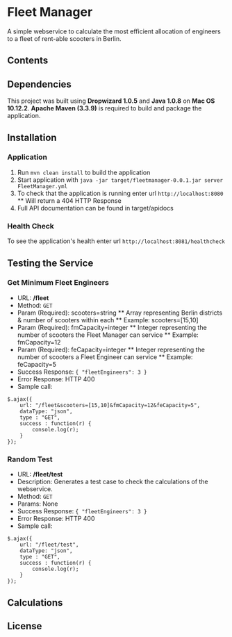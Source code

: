 # Fleet Manager

A simple webservice to calculate the most efficient allocation of engineers
to a fleet of rent-able scooters in Berlin.

## Contents

## Dependencies
This project was built using **Dropwizard 1.0.5** and **Java 1.0.8** on
**Mac OS 10.12.2**. **Apache Maven (3.3.9)** is required to build and package
the application.

## Installation

### Application
1. Run `mvn clean install` to build the application
2. Start application with `java -jar target/fleetmanager-0.0.1.jar server FleetManager.yml`
3. To check that the application is running enter url `http://localhost:8080`
** Will return a 404 HTTP Response
4. Full API documentation can be found in target/apidocs

### Health Check
To see the application's health enter url `http://localhost:8081/healthcheck`

## Testing the Service

### Get Minimum Fleet Engineers
* URL: **/fleet**
* Method: `GET`
* Param (Required): scooters=string
** Array representing Berlin districts &amp; number of scooters within each
** Example: scooters=[15,10]
* Param (Required): fmCapacity=integer
** Integer representing the number of scooters the Fleet Manager can service
** Example: fmCapacity=12
* Param (Required): feCapacity=integer
** Integer representing the number of scooters a Fleet Engineer can service
** Example: feCapacity=5
* Success Response: `{ "fleetEngineers": 3 }`
* Error Response: HTTP 400
* Sample call:
```
$.ajax({
    url: "/fleet&scooters=[15,10]&fmCapacity=12&feCapacity=5",
    dataType: "json",
    type : "GET",
    success : function(r) {
        console.log(r);
    }
});
```

### Random Test
* URL: **/fleet/test**
* Description: Generates a test case to check the calculations of the webservice.
* Method: `GET`
* Params: None
* Success Response: `{ "fleetEngineers": 3 }`
* Error Response: HTTP 400
* Sample call:
```
$.ajax({
    url: "/fleet/test",
    dataType: "json",
    type : "GET",
    success : function(r) {
        console.log(r);
    }
});
```

## Calculations

## License
